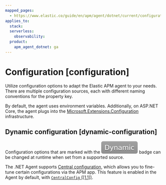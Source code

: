 ```yaml
---
mapped_pages:
  - https://www.elastic.co/guide/en/apm/agent/dotnet/current/configuration.html
applies_to:
  stack:
  serverless:
    observability:
  product:
    apm_agent_dotnet: ga
---
```


# Configuration [configuration]

Utilize configuration options to adapt the Elastic APM agent to your needs. There are multiple configuration sources, each with different naming conventions for the property key.

By default, the agent uses environment variables. Additionally, on ASP.NET Core, the agent plugs into the [Microsoft.Extensions.Configuration](https://learn.microsoft.com/aspnet/core/fundamentals/configuration) infrastructure.


## Dynamic configuration [dynamic-configuration]

Configuration options that are marked with the ![dynamic config](images/dynamic-config.svg "") badge can be changed at runtime when set from a supported source.

The .NET Agent supports [Central configuration](docs-content://solutions/observability/apm/apm-agent-central-configuration.md), which allows you to fine-tune certain configurations via the APM app. This feature is enabled in the Agent by default, with [`CentralConfig` ([1.1])](/reference/config-core.md#config-central-config).











